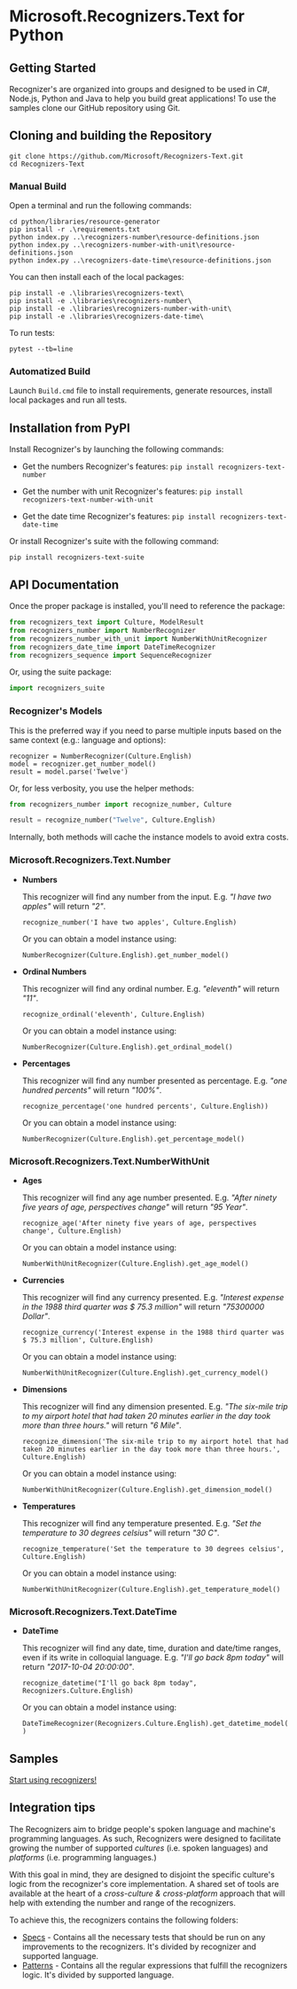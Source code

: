 # Microsoft.Recognizers.Text for Python

## Getting Started

Recognizer's are organized into groups and designed to be used in C#, Node.js, Python and Java to help you build great applications! To use the samples clone our GitHub repository using Git.

## Cloning and building the Repository

    git clone https://github.com/Microsoft/Recognizers-Text.git
    cd Recognizers-Text

### Manual Build

Open a terminal and run the following commands:

    cd python/libraries/resource-generator
    pip install -r .\requirements.txt
    python index.py ..\recognizers-number\resource-definitions.json
    python index.py ..\recognizers-number-with-unit\resource-definitions.json
    python index.py ..\recognizers-date-time\resource-definitions.json

You can then install each of the local packages:

    pip install -e .\libraries\recognizers-text\
    pip install -e .\libraries\recognizers-number\
    pip install -e .\libraries\recognizers-number-with-unit\
    pip install -e .\libraries\recognizers-date-time\

To run tests:

    pytest --tb=line

### Automatized Build

Launch `Build.cmd` file to install requirements, generate resources, install local packages and run all tests.

## Installation from PyPI

Install Recognizer's by launching the following commands:

* Get the numbers Recognizer's features:
`pip install recognizers-text-number`

* Get the number with unit Recognizer's features:
`pip install recognizers-text-number-with-unit`

* Get the date time Recognizer's features:
`pip install recognizers-text-date-time`

Or install Recognizer's suite with the following command:

`pip install recognizers-text-suite`

## API Documentation

Once the proper package is installed, you'll need to reference the package:

````Python
from recognizers_text import Culture, ModelResult
from recognizers_number import NumberRecognizer
from recognizers_number_with_unit import NumberWithUnitRecognizer 
from recognizers_date_time import DateTimeRecognizer 
from recognizers_sequence import SequenceRecognizer 
````

Or, using the suite package:

````Python
import recognizers_suite
````


### Recognizer's Models

This is the preferred way if you need to parse multiple inputs based on the same context (e.g.: language and options):

```Pyton
recognizer = NumberRecognizer(Culture.English)
model = recognizer.get_number_model()
result = model.parse('Twelve')
```

Or, for less verbosity, you use the helper methods:

```Python
from recognizers_number import recognize_number, Culture

result = recognize_number("Twelve", Culture.English)
```

Internally, both methods will cache the instance models to avoid extra costs.

### Microsoft.Recognizers.Text.Number
* **Numbers**

    This recognizer will find any number from the input. E.g. _"I have two apples"_ will return _"2"_.

    `recognize_number('I have two apples', Culture.English)`

    Or you can obtain a model instance using:

    `NumberRecognizer(Culture.English).get_number_model()`

* **Ordinal Numbers**

    This recognizer will find any ordinal number. E.g. _"eleventh"_ will return _"11"_.

    `recognize_ordinal('eleventh', Culture.English)`

    Or you can obtain a model instance using:

    `NumberRecognizer(Culture.English).get_ordinal_model()`

* **Percentages**

    This recognizer will find any number presented as percentage. E.g. _"one hundred percents"_ will return _"100%"_.

    `recognize_percentage('one hundred percents', Culture.English))`

    Or you can obtain a model instance using:

    `NumberRecognizer(Culture.English).get_percentage_model()`

### Microsoft.Recognizers.Text.NumberWithUnit
* **Ages**

    This recognizer will find any age number presented. E.g. _"After ninety five years of age, perspectives change"_ will return _"95 Year"_.

    `recognize_age('After ninety five years of age, perspectives change', Culture.English)`

    Or you can obtain a model instance using:

    `NumberWithUnitRecognizer(Culture.English).get_age_model()`

* **Currencies**

    This recognizer will find any currency presented. E.g. _"Interest expense in the 1988 third quarter was $ 75.3 million"_ will return _"75300000 Dollar"_.

    `recognize_currency('Interest expense in the 1988 third quarter was $ 75.3 million', Culture.English)`

    Or you can obtain a model instance using:

    `NumberWithUnitRecognizer(Culture.English).get_currency_model()`

* **Dimensions**

    This recognizer will find any dimension presented. E.g. _"The six-mile trip to my airport hotel that had taken 20 minutes earlier in the day took more than three hours."_ will return _"6 Mile"_.

    `recognize_dimension('The six-mile trip to my airport hotel that had taken 20 minutes earlier in the day took more than three hours.', Culture.English)`

    Or you can obtain a model instance using:

    `NumberWithUnitRecognizer(Culture.English).get_dimension_model()`

* **Temperatures**

    This recognizer will find any temperature presented. E.g. _"Set the temperature to 30 degrees celsius"_ will return _"30 C"_.

    `recognize_temperature('Set the temperature to 30 degrees celsius', Culture.English)`

    Or you can obtain a model instance using:

    `NumberWithUnitRecognizer(Culture.English).get_temperature_model()`

### Microsoft.Recognizers.Text.DateTime
* **DateTime**

    This recognizer will find any date, time, duration and date/time ranges, even if its write in colloquial language. E.g. _"I'll go back 8pm today"_ will return _"2017-10-04 20:00:00"_.

    `recognize_datetime("I'll go back 8pm today", Recognizers.Culture.English)`

    Or you can obtain a model instance using:

    `DateTimeRecognizer(Recognizers.Culture.English).get_datetime_model()`


## Samples

[Start using recognizers!](https://github.com/Microsoft/Recognizers-Text/tree/master/Python/samples)

## Integration tips

The Recognizers aim to bridge people's spoken language and machine's programming languages.
As such, Recognizers were designed to facilitate growing the number of supported _cultures_ (i.e. spoken languages) and _platforms_ (i.e. programming languages.)
 
With this goal in mind, they are designed to disjoint the specific culture's logic from the recognizer's core implementation. A shared set of tools are available at the heart of a *cross-culture & cross-platform* approach that will help with extending the number and range of the recognizers.


To achieve this, the recognizers contains the following folders:

* [Specs](https://github.com/Microsoft/Recognizers-Text/tree/master/Specs) - Contains all the necessary tests that should be run on any improvements to the recognizers. It's divided by recognizer and supported language.
* [Patterns](https://github.com/Microsoft/Recognizers-Text/tree/master/Patterns)  - Contains all the regular expressions that fulfill the recognizers logic. It's divided by supported language.
